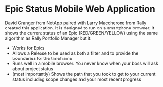 # Epic Status Mobile Web Application #

David Granger from NetApp paired with Larry Maccherone from Rally created
this application. It is designed to run on a smartphone browser. It shows
the current status of an Epic (RED/GREEN/YELLOW) using the same algorithm
as Rally Portfolio Manager but it:

 - Works for Epics
 - Allows a Release to be used as both a filter and to provide the boundaries for the timeframe
 - Runs well in a mobile browser. You never know when your boss will ask about project status
 - (most importantly) Shows the path that you took to get to your current status including scope
   changes and your most recent progress
   
   